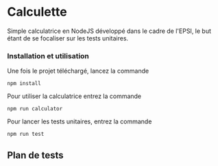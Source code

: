 # Calculette
Simple calculatrice en NodeJS développé dans le cadre de l'EPSI, le but étant
de se focaliser sur les tests unitaires.
### Installation et utilisation
Une fois le projet téléchargé, lancez la commande 
```
npm install
```
Pour utiliser la calculatrice entrez la commande
```
npm run calculator
```
Pour lancer les tests unitaires, entrez la commande
```
npm run test
```
## Plan de tests

